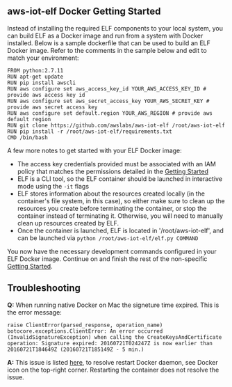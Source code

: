 ## aws-iot-elf Docker Getting Started

Instead of installing the required ELF components to your local system, you can build ELF as a Docker image and run from a system with Docker installed. Below is a sample dockerfile that can be used to build an ELF Docker image. Refer to the comments in the sample below and edit to match your environment:

```
FROM python:2.7.11
RUN apt-get update
RUN pip install awscli
RUN aws configure set aws_access_key_id YOUR_AWS_ACCESS_KEY_ID # provide aws access key id
RUN aws configure set aws_secret_access_key YOUR_AWS_SECRET_KEY # provide aws secret access key
RUN aws configure set default.region YOUR_AWS_REGION # provide aws default region
RUN git clone https://github.com/awslabs/aws-iot-elf /root/aws-iot-elf
RUN pip install -r /root/aws-iot-elf/requirements.txt
CMD /bin/bash
```

A few more notes to get started with your ELF Docker image:
- The access key credentials provided must be associated with an IAM policy that matches the permissions detailed in the  [Getting Started](https://github.com/awslabs/aws-iot-elf)
- ELF is a CLI tool, so the ELF container should be launched in interactive mode using the `-it` flags
- ELF stores information about the resources created locally (in the container's file system, in this case), so either make sure to clean up the resources you create before terminating the container, or stop the container instead of terminating it. Otherwise, you will need to manually clean up resources created by ELF.
- Once the container is launched, ELF is located in '/root/aws-iot-elf', and can be launched via
```python /root/aws-iot-elf/elf.py COMMAND```

You now have the necessary development commands configured in your ELF Docker image. Continue on and finish the rest of the non-specific [Getting Started](../master/README.md).


## Troubleshooting
**Q:** When running native Docker on Mac the signeture time expired. This is the error message: 
``` 
raise ClientError(parsed_response, operation_name)
botocore.exceptions.ClientError: An error occurred (InvalidSignatureException) when calling the CreateKeysAndCertificate operation: Signature expired: 20160721T024247Z is now earlier than 20160721T184649Z (20160721T185149Z - 5 min.)
```

**A:** This issue is listed [here]( http://stackoverflow.com/questions/22800624/will-docker-container-auto-sync-time-with-the-host-machine), to resolve restart Docker daemon, see Docker icon on the top-right corner. Restarting the container does not resolve the issue.

